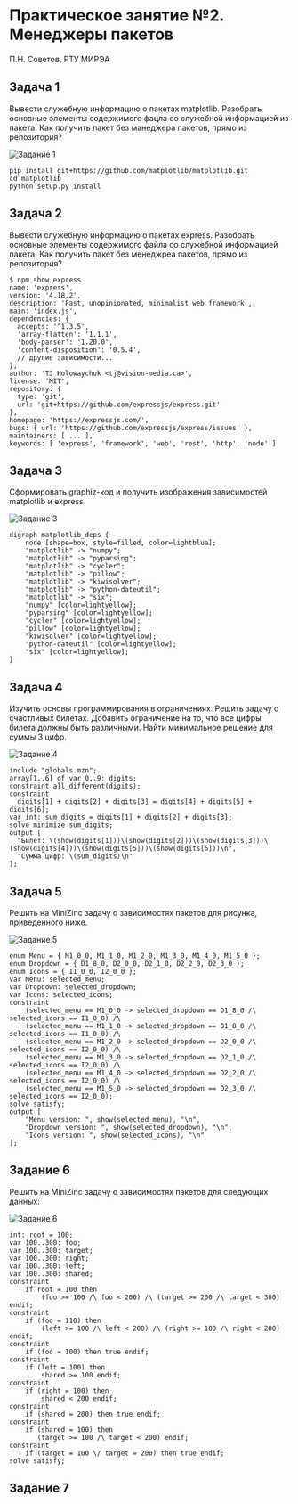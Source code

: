 # Практическое занятие №2. Менеджеры пакетов

П.Н. Советов, РТУ МИРЭА

## Задача 1

Вывести служебную информацию о пакетах matplotlib. Разобрать основные элементы содержимого фацла со служебной информацией из пакета. Как получить пакет без манеджера пакетов, прямо из репозитория?

![Задание 1](https://github.com/teeeema/mingazutdinov.a.r/blob/main/prac_2/1.jpg)

```
pip install git+https://github.com/matplotlib/matplotlib.git
cd matplotlib
python setup.py install
```

## Задача 2

Вывести служебную информацию о пакетах express. Разобрать основные элементы содержимого файла со служебной информацией пакета. Как получить пакет без менеджреа пакетов, прямо из репозитория?

```
$ npm show express
name: 'express',
version: '4.18.2',
description: 'Fast, unopinionated, minimalist web framework',
main: 'index.js',
dependencies: {
  accepts: '^1.3.5',
  'array-flatten': '1.1.1',
  'body-parser': '1.20.0',
  'content-disposition': '0.5.4',
  // другие зависимости...
},
author: 'TJ Holowaychuk <tj@vision-media.ca>',
license: 'MIT',
repository: {
  type: 'git',
  url: 'git+https://github.com/expressjs/express.git'
},
homepage: 'https://expressjs.com/',
bugs: { url: 'https://github.com/expressjs/express/issues' },
maintainers: [ ... ],
keywords: [ 'express', 'framework', 'web', 'rest', 'http', 'node' ]
```

## Задача 3

Сформировать graphiz-код и получить изображения зависимостей matplotlib и express

![Задание 3](https://github.com/teeeema/mingazutdinov.a.r/blob/main/prac_2/3.png)

```
digraph matplotlib_deps {
    node [shape=box, style=filled, color=lightblue];
    "matplotlib" -> "numpy";
    "matplotlib" -> "pyparsing";
    "matplotlib" -> "cycler";
    "matplotlib" -> "pillow";
    "matplotlib" -> "kiwisolver";
    "matplotlib" -> "python-dateutil";
    "matplotlib" -> "six";
    "numpy" [color=lightyellow];
    "pyparsing" [color=lightyellow];
    "cycler" [color=lightyellow];
    "pillow" [color=lightyellow];
    "kiwisolver" [color=lightyellow];
    "python-dateutil" [color=lightyellow];
    "six" [color=lightyellow];
}
```

## Задача 4

Изучить основы программирования в ограничениях. Решить задачу о счастливых билетах. Добавить ограничение на то, что все цифры билета должны быть различными. Найти минимальное решение для суммы 3 цифр.

![Задание 4](https://github.com/teeeema/mingazutdinov.a.r/blob/main/prac_2/4.jpg)

```
include "globals.mzn";  
array[1..6] of var 0..9: digits;
constraint all_different(digits);
constraint
  digits[1] + digits[2] + digits[3] = digits[4] + digits[5] + digits[6];
var int: sum_digits = digits[1] + digits[2] + digits[3];
solve minimize sum_digits;
output [
  "Билет: \(show(digits[1]))\(show(digits[2]))\(show(digits[3]))\(show(digits[4]))\(show(digits[5]))\(show(digits[6]))\n",
  "Сумма цифр: \(sum_digits)\n"
];
```

## Задача 5

Решить на MiniZinc задачу о зависимостях пакетов для рисунка, приведенного ниже.

![Задание 5](https://github.com/teeeema/mingazutdinov.a.r/blob/main/prac_2/5.jpg)

```
enum Menu = { M1_0_0, M1_1_0, M1_2_0, M1_3_0, M1_4_0, M1_5_0 };
enum Dropdown = { D1_8_0, D2_0_0, D2_1_0, D2_2_0, D2_3_0 };
enum Icons = { I1_0_0, I2_0_0 };
var Menu: selected_menu;
var Dropdown: selected_dropdown;
var Icons: selected_icons;
constraint
    (selected_menu == M1_0_0 -> selected_dropdown == D1_8_0 /\ selected_icons == I1_0_0) /\
    (selected_menu == M1_1_0 -> selected_dropdown == D1_8_0 /\ selected_icons == I1_0_0) /\
    (selected_menu == M1_2_0 -> selected_dropdown == D2_0_0 /\ selected_icons == I2_0_0) /\
    (selected_menu == M1_3_0 -> selected_dropdown == D2_1_0 /\ selected_icons == I2_0_0) /\
    (selected_menu == M1_4_0 -> selected_dropdown == D2_2_0 /\ selected_icons == I2_0_0) /\
    (selected_menu == M1_5_0 -> selected_dropdown == D2_3_0 /\ selected_icons == I2_0_0);
solve satisfy;
output [
    "Menu version: ", show(selected_menu), "\n",
    "Dropdown version: ", show(selected_dropdown), "\n",
    "Icons version: ", show(selected_icons), "\n"
];
```

## Задание 6

Решить на MiniZinc задачу о зависимостях пакетов для следующих данных:

![Задание 6](https://github.com/teeeema/mingazutdinov.a.r/blob/main/prac_2/6.jpg)

```
int: root = 100;
var 100..300: foo;
var 100..300: target;
var 100..300: right;
var 100..300: left;
var 100..300: shared;
constraint
    if root = 100 then
        (foo >= 100 /\ foo < 200) /\ (target >= 200 /\ target < 300) endif;
constraint
    if (foo = 110) then
        (left >= 100 /\ left < 200) /\ (right >= 100 /\ right < 200) endif;
constraint    
    if (foo = 100) then true endif;
constraint
    if (left = 100) then
        shared >= 100 endif;     
constraint
    if (right = 100) then
        shared < 200 endif;    
constraint    
    if (shared = 200) then true endif;
constraint
    if (shared = 100) then
       (target >= 100 /\ target < 200) endif;   
constraint    
    if (target = 100 \/ target = 200) then true endif;
solve satisfy;
```

## Задание 7

```

```

